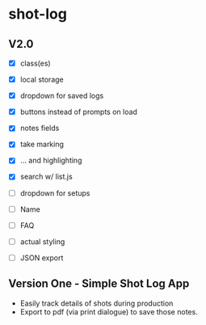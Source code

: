 # shot-log

## V2.0

  - [x] class(es)
  - [x] local storage
  - [x] dropdown for saved logs
  - [x] buttons instead of prompts on load
  - [x] notes fields
  - [x] take marking
  - [x] ... and highlighting
  - [x] search w/ list.js
  - [ ] dropdown for setups
  - [ ] Name
  - [ ] FAQ
  - [ ] actual styling
  - [ ] JSON export


## Version One - Simple Shot Log App

- Easily track details of shots during production
- Export to pdf (via print dialogue) to save those notes.

